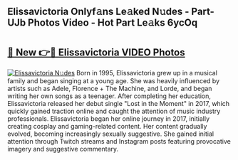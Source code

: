 ## Elissavictoria Onlyf𝚊ns Le𝚊ked N𝚞des - Part-UJb Photos Video - Hot Part Le𝚊ks 6ycOq

# <h2><a href="http://ab11402.deff.icu/?id=Elissavictoria">🔗 New 👉🔴 Elissavictoria VIDEO Photos</a></h2>

[![Elissavictoria N𝚞des](https://i.imgur.com/rIISA9y.gif)](http://ab11402.deff.icu/?id=Elissavictoria)
Born in 1995, Elissavictoria grew up in a musical family and began singing at a young age. She was heavily influenced by artists such as Adele, Florence + The Machine, and Lorde, and began writing her own songs as a teenager. After completing her education, Elissavictoria released her debut single "Lost in the Moment" in 2017, which quickly gained traction online and caught the attention of music industry professionals. Elissavictoria began her online journey in 2017, initially creating cosplay and gaming-related content. Her content gradually evolved, becoming increasingly sexually suggestive. She gained initial attention through Twitch streams and Instagram posts featuring provocative imagery and suggestive commentary.
